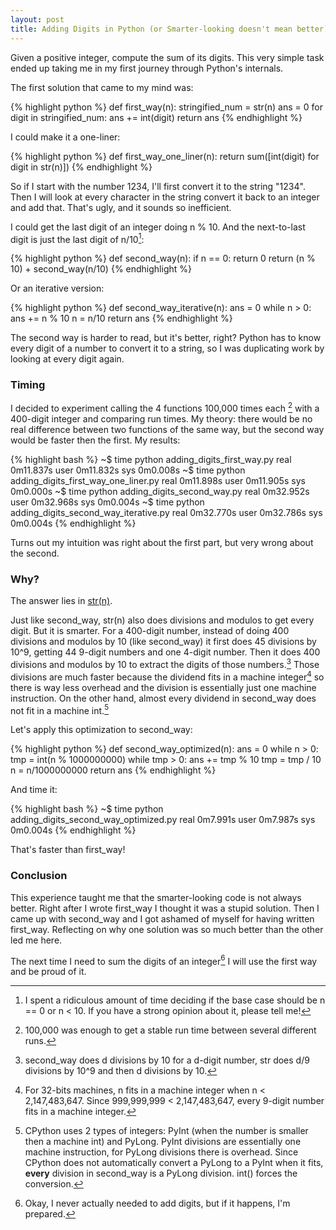 ```yaml
---
layout: post
title: Adding Digits in Python (or Smarter-looking doesn't mean better)
---
```



Given a positive integer, compute the sum of its digits. This very simple task ended up taking me in my first journey through Python's internals.


The first solution that came to my mind was:


{% highlight python %}
def first_way(n):
    stringified_num = str(n)
    ans = 0
    for digit in stringified_num:
        ans += int(digit)
    return ans
{% endhighlight %}

I could make it a one-liner:

{% highlight python %}
def first_way_one_liner(n):
    return sum([int(digit) for digit in str(n)])
{% endhighlight %}

So if I start with the number 1234, I'll first convert it to the string "1234". Then I will look at every character in the string convert it back to an integer and add that. That's ugly, and it sounds so inefficient.


I could get the last digit of an integer doing n % 10. And the next-to-last digit is just the last digit of n/10[^1]:

{% highlight python %}
def second_way(n):
    if n == 0:
        return 0
    return (n % 10) + second_way(n/10)
{% endhighlight %}

Or an iterative version:

{% highlight python %}
def second_way_iterative(n):
    ans = 0
    while n > 0:
        ans += n % 10
        n = n/10
    return ans
{% endhighlight %}

The second way is harder to read, but it's better, right? Python has to know every digit of a number to convert it to a string, so I was duplicating work by looking at every digit again.

### Timing

I decided to experiment calling the 4 functions 100,000 times each [^2] with a 400-digit integer and comparing run times. My theory: there would be no real difference between two functions of the same way, but the second way would be faster then the first. My results:

{% highlight bash %}
~$ time python adding_digits_first_way.py
real	0m11.837s
user	0m11.832s
sys	0m0.008s
~$ time python adding_digits_first_way_one_liner.py
real	0m11.898s
user	0m11.905s
sys	0m0.000s
~$ time python adding_digits_second_way.py
real	0m32.952s
user	0m32.968s
sys	0m0.004s
~$ time python adding_digits_second_way_iterative.py
real	0m32.770s
user	0m32.786s
sys	0m0.004s
{% endhighlight %}

Turns out my intuition was right about the first part, but very wrong about the second.

### Why?

The answer lies in [str(n)](https://github.com/python-git/python/blob/master/Objects/longobject.c#L1294).

Just like second_way, str(n) also does divisions and modulos to get every digit. But it is smarter. For a 400-digit number, instead of doing 400 divisions and modulos by 10 (like second_way) it first does 45 divisions by 10^9, getting 44 9-digit numbers and one 4-digit number. Then it does 400 divisions and modulos by 10 to extract the digits of those numbers.[^3] Those divisions are much faster because the dividend fits in a machine integer[^4] so there is way less overhead and the division is essentially just one machine instruction. On the other hand, almost every dividend in second_way does not fit in a machine int.[^5]

Let's apply this optimization to second_way:

{% highlight python %}
def second_way_optimized(n):
    ans = 0
    while n > 0:
        tmp = int(n % 1000000000)
        while tmp > 0:
            ans += tmp % 10
            tmp = tmp / 10
        n = n/1000000000
    return ans
{% endhighlight %}

And time it:

{% highlight bash %}
~$ time python adding_digits_second_way_optimized.py
real	0m7.991s
user	0m7.987s
sys	0m0.004s
{% endhighlight %}

That's faster than first_way!

### Conclusion

This experience taught me that the smarter-looking code is not always better. Right after I wrote first_way I thought it was a stupid solution. Then I came up with second_way and I got ashamed of myself for having written first_way. Reflecting on why one solution was so much better than the other led me here.

The next time I need to sum the digits of an integer[^6] I will use the first way and be proud of it.




[^1]: I spent a ridiculous amount of time deciding if the base case should be n == 0 or n < 10. If you have a strong opinion about it, please tell me!
[^2]: 100,000 was enough to get a stable run time between several different runs.
[^3]: second_way does d divisions by 10 for a d-digit number, str does d/9 divisions by 10^9 and then d divisions by 10.
[^4]: For 32-bits machines, n fits in a machine integer when  n < 2,147,483,647. Since 999,999,999 < 2,147,483,647, every 9-digit number fits in a machine integer.
[^5]: CPython uses 2 types of integers: PyInt (when the number is smaller then a machine int) and PyLong. PyInt divisions are essentially one machine instruction, for PyLong divisions there is overhead. Since CPython does not automatically convert a PyLong to a PyInt when it fits, **every** division in second_way is a PyLong division. int() forces the conversion.
[^6]: Okay, I never actually needed to add digits, but if it happens, I'm prepared.
